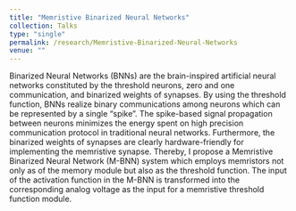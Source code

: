 ```yaml
---
title: "Memristive Binarized Neural Networks"
collection: Talks
type: "single"
permalink: /research/Memristive-Binarized-Neural-Networks
venue: ""
---
```

Binarized Neural Networks (BNNs) are the brain-inspired artificial neural networks constituted by the threshold neurons, zero and one communication, and binarized weights of synapses. By using the threshold function, BNNs realize binary communications among neurons which can be represented by a single “spike”. The spike-based signal propagation between neurons minimizes the energy spent on high precision communication protocol in traditional neural networks. Furthermore, the binarized weights of synapses are clearly hardware-friendly for implementing the memristive synapse. Thereby, I propose a Memristive Binarized Neural Network (M-BNN) system which employs memristors not only as of the memory module but also as the threshold function. The input of the activation function in the M-BNN is transformed into the corresponding analog voltage as the input for a memristive threshold function module.  

